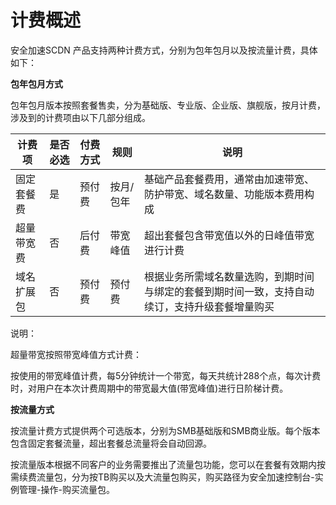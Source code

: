 # 计费概述
安全加速SCDN 产品支持两种计费方式，分别为包年包月以及按流量计费，具体如下：

 **包年包月方式**

包年包月版本按照套餐售卖，分为基础版、专业版、企业版、旗舰版，按月计费，涉及到的计费项由以下几部分组成。

| 计费项  | 是否必选 | 付费方式 | 规则         | 说明                                                                     |
| ---------- | -------- | -------- | -------------- | -------------------------------------------------------------------------- |
| 固定套餐费  | 是      | 预付费 | 按月/包年 | 基础产品套餐费用，通常由加速带宽、防护带宽、域名数量、功能版本费用构成 |
| 超量带宽费  | 否      | 后付费 | 带宽峰值      | 超出套餐包含带宽值以外的日峰值带宽进行计费 |
| 域名扩展包 | 否      | 预付费 | 预付费 | 根据业务所需域名数量选购，到期时间与绑定的套餐到期时间一致，支持自动续订，支持升级套餐增量购买 |


说明：


超量带宽按照带宽峰值方式计费：

按使用的带宽峰值计费，每5分钟统计一个带宽，每天共统计288个点，每次计费时，对用户在本次计费周期中的带宽最大值(带宽峰值)进行日阶梯计费。

 **按流量方式**
 
 
 按流量计费方式提供两个可选版本，分别为SMB基础版和SMB商业版。每个版本包含固定套餐流量，超出套餐总流量将会自动回源。
 
 按流量版本根据不同客户的业务需要推出了流量包功能，您可以在套餐有效期内按需续费流量包，分为按TB购买以及大流量包购买，购买路径为安全加速控制台-实例管理-操作-购买流量包。
